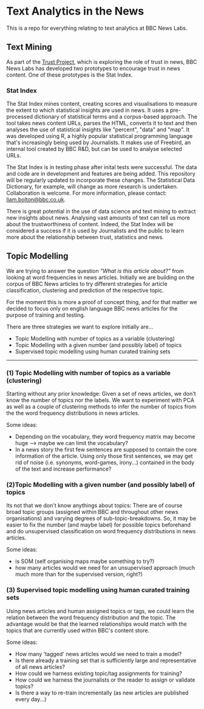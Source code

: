 # Text Analytics in the News

This is a repo for everything relating to text analytics at BBC News Labs.

## Text Mining

As part of the [Trust Project](http://thetrustproject.org/), which is exploring the role of trust in news, BBC News Labs has developed two prototypes to encourage trust in news content. One of these prototypes is the Stat Index.

### Stat Index

The Stat Index mines content, creating scores and visualisations to measure the extent to which statistical insights are used in news. It uses a pre-processed dictionary of statistical terms and a corpus-based approach. The tool takes news content URLs, parses the HTML, converts it to text and then analyses the use of statistical insights like "percent", "data" and "map". It was developed using R, a highly popular statistical programming language that's increasingly being used by Journalists. It makes use of Freebird, an internal tool created by BBC R&D, but can be used to analyse selected URLs.

The Stat Index is in testing phase after inital tests were successful. The data and code are in development and features are being added. This repository will be regularly updated to incorporate these changes. The Statistical Data Dictionary, for example, will change as more research is undertaken. Collaboration is welcome. For more information, please contact: [liam.bolton@bbc.co.uk](liam.bolton@bbc.co.uk). 

There is great potential in the use of data science and text mining to extract new insights about news. Analysing vast amounts of text can tell us more about the trustworthiness of content. Indeed, the Stat Index will be considered a success if it is used by Journalists and the public to learn more about the relationship between trust, statistics and news. 


## Topic Modelling

We are trying to answer the question *"What is this article about?"* from looking at word frequencies in news articles. Initially we are building on the corpus of BBC News articles to try different strategies for article classification, clustering and prediction of the respective topic.

For the moment this is more a proof of concept thing, and for that matter we decided to focus only on english language BBC news articles for the purpose of training and testing.

There are three strategies we want to explore initially are...

- Topic Modelling with number of topics as a variable (clustering)
- Topic Modelling with a given number (and possibly label) of topics
- Supervised topic modelling using human curated training sets

---

### (1) Topic Modelling with number of topics as a variable (clustering)

Starting without any prior knowledge: Given a set of news articles, we don't know the number of topics nor the labels. We want to experiment with PCA as well as a couple of clustering methods to infer the number of topics from the the word frequency distributions in news articles.

Some ideas:

- Depending on the vocabulary, they word frequency matrix may become huge --> maybe we can limit the vocabulary?
- In a news story the first few sentences are supposed to contain the core information of the article. Using only those first sentences, we may get rid of noise (i.e. synonyms, word-games, irony...) contained in the body of the text and increase performance?

### (2)Topic Modelling with a given number (and possibly label) of topics

Its not that we don't know anythings about topics: There are of course broad topic groups (assigned within BBC and throughout other news organisations) and varying degrees of sub-topic-breakdowns. So, it may be easier to fix the number (and maybe label) for possible topics beforehand and do unsupervised classification on word frequency distributions in news articles. 

Some ideas:

- is SOM (self organising maps maybe something to try?)
- how many articles would we need for an unsupervised approach (much much more than for the supervised version, right?)


### (3) Supervised topic modelling using human curated training sets

Using news articles and human assigned topics or tags, we could learn the relation between the word frequency distribution and the topic. The advantage would be that the learned relationships would match with the topics that are currently used within BBC's content store. 

Some ideas:

- How many 'tagged' news articles would we need to train a model?
- Is there already a training set that is sufficiently large and representative of all news articles?
- How could we harness existing topic/tag assignments for training?
- How could we harness the journalists or the reader to assign or validate topics?
- Is there a way to re-train incrementally (as new articles are published every day...)

